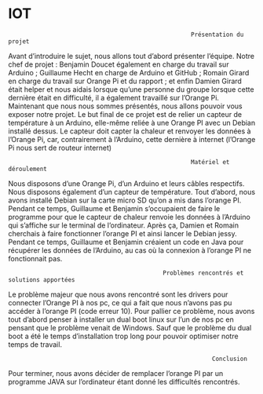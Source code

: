 # IOT

                                                        Présentation du projet 


Avant d’introduire le sujet, nous allons tout d’abord présenter l’équipe.
Notre chef de projet : Benjamin Doucet également en charge du travail sur Arduino ; Guillaume Hecht en charge de Arduino et GitHub ; Romain Girard en charge du travail sur Orange Pi et du rapport ; et enfin Damien Girard était helper et nous aidais lorsque qu’une personne du groupe lorsque cette dernière était en difficulté, il a également travaillé sur l’Orange Pi.
Maintenant que nous nous sommes présentés, nous allons pouvoir vous exposer notre projet.
Le but final de ce projet est de relier un capteur de température à un Arduino, elle-même reliée à une Orange PI avec un Debian installé dessus. Le capteur doit capter la chaleur et renvoyer les données à l’Orange Pi, car, contrairement à l’Arduino, cette dernière à internet (l’Orange Pi nous sert de routeur internet)

                                                        Matériel et déroulement 
                                                        
                                                        
Nous disposons d’une Orange Pi, d’un Arduino et leurs câbles respectifs. Nous disposons également d’un capteur de température. 
Tout d’abord, nous avons installé Debian sur la carte micro SD qu’on a mis dans l’orange PI. Pendant ce temps, Guillaume et Benjamin s’occupaient de faire le programme pour que le capteur de chaleur renvoie les données à l’Arduino qui s’affiche sur le terminal de l’ordinateur.
Après ça, Damien et Romain cherchais à faire fonctionner l’orange PI et ainsi lancer le Debian jessy. Pendant ce temps, Guillaume et Benjamin créaient un code en Java pour récupérer les données de l’Arduino, au cas où la connexion à l’orange PI ne fonctionnait pas.

                                                Problèmes rencontrés et solutions apportées
                                                
                                                
Le problème majeur que nous avons rencontré sont les drivers pour connecter l’Orange PI à nos pc, ce qui a fait que nous n’avons pas pu accéder à l’orange PI (code erreur 10). Pour pallier ce problème, nous avons tout d’abord penser à installer un dual boot linux sur l’un de nos pc en pensant que le problème venait de Windows. Sauf que le problème du dual boot a été le temps d’installation trop long pour pouvoir optimiser notre temps de travail.

                                                              Conclusion 


Pour terminer, nous avons décider de remplacer l’orange PI par un programme JAVA sur l’ordinateur étant donné les difficultés rencontrés. 
